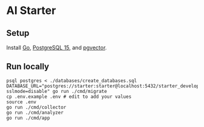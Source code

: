# AI Starter

## Setup

Install [Go](https://formulae.brew.sh/formula/go), [PostgreSQL 15](https://formulae.brew.sh/formula/postgresql@15), and
[pgvector](https://github.com/pgvector/pgvector).

## Run locally

```shell
psql postgres < ./databases/create_databases.sql
DATABASE_URL="postgres://starter:starter@localhost:5432/starter_development?sslmode=disable" go run ./cmd/migrate
cp .env.example .env # edit to add your values 
source .env
go run ./cmd/collector
go run ./cmd/analyzer
go run ./cmd/app
```
